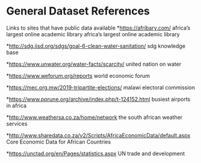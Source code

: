 # General Dataset References
Links to sites that have public data available
*https://afribary.com/ africa’s largest online academic library africa’s largest online academic library

*http://sdg.iisd.org/sdgs/goal-6-clean-water-sanitation/ sdg knowledge base

*https://www.unwater.org/water-facts/scarcity/ united nation on water

*https://www.weforum.org/reports world economic forum

*https://mec.org.mw/2019-tripartite-elections/  malawi electoral commission 

*https://www.pprune.org/archive/index.php/t-124152.html busiest airports in africa

*http://www.weathersa.co.za/home/network the south african weather services

*http://www.sharedata.co.za/v2/Scripts/AfricaEconomicData/default.aspx  
Core Economic Data for African Countries

*https://unctad.org/en/Pages/statistics.aspx
UN trade and development